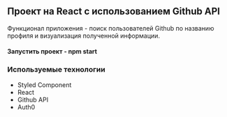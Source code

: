 ## Проект на React c использованием Github API
Функционал приложения - поиск пользователей Github по названию профиля и визуализация полученной информации.

#### Запустить проект - npm start

### Используемые технологии
 - Styled Component
 - React
 - Github API
 - Auth0
